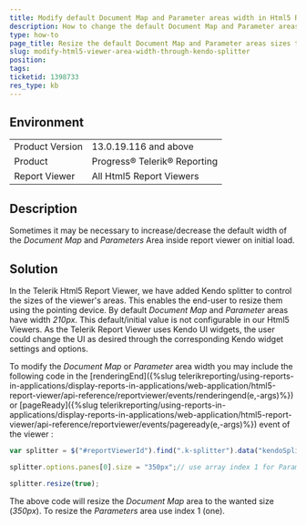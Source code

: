```yaml
---
title: Modify default Document Map and Parameter areas width in Html5 Report Viewer
description: How to change the default Document Map and Parameter areas sizes on initial load in the Html5 Report Viewer with Kendo splitter
type: how-to
page_title: Resize the default Document Map and Parameter areas sizes through the splitter
slug: modify-html5-viewer-area-width-through-kendo-splitter
position: 
tags: 
ticketid: 1398733
res_type: kb
---
```


## Environment
<table>
	<tr>
		<td>Product Version</td>
		<td>13.0.19.116 and above</td>
	</tr>
	<tr>
		<td>Product</td>
		<td>Progress® Telerik® Reporting</td>
	</tr>
	<tr>
		<td>Report Viewer</td>
		<td>All Html5 Report Viewers</td>
	</tr>
</table>


## Description
Sometimes it may be necessary to increase/decrease the default width of the _Document Map_ and _Parameters_ Area inside report viewer on initial load.

## Solution
In the Telerik Html5 Report Viewer, we have added Kendo splitter to control the sizes of the viewer's areas. This enables the end-user to resize them using the pointing device. By default _Document Map_ and _Parameter_ areas have width _210px_. This default/initial value is not configurable in our Html5 Viewers. As the Telerik Report Viewer uses Kendo UI widgets, the user could change the UI as desired through the corresponding Kendo widget settings and options.  
  
To modify the _Document Map_ or _Parameter_ area width you may include the following code in the [renderingEnd]({%slug telerikreporting/using-reports-in-applications/display-reports-in-applications/web-application/html5-report-viewer/api-reference/reportviewer/events/renderingend(e,-args)%}) or [pageReady]({%slug telerikreporting/using-reports-in-applications/display-reports-in-applications/web-application/html5-report-viewer/api-reference/reportviewer/events/pageready(e,-args)%}) event of the viewer :   
  

```JavaScript
var splitter = $("#reportViewerId").find(".k-splitter").data("kendoSplitter")

splitter.options.panes[0].size = "350px";// use array index 1 for Parameter area and 0 for Document Map area

splitter.resize(true);
```
  
The above code will resize the _Document Map_ area to the wanted size (_350px_). To resize the _Parameters_ area use index 1 (one).
